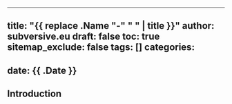 ---
title: "{{ replace .Name "-" " " | title }}"
author: subversive.eu
draft: false
toc: true
sitemap_exclude: false
tags: []
categories:
  -
date: {{ .Date }}
------

## Introduction

<!-- More -->